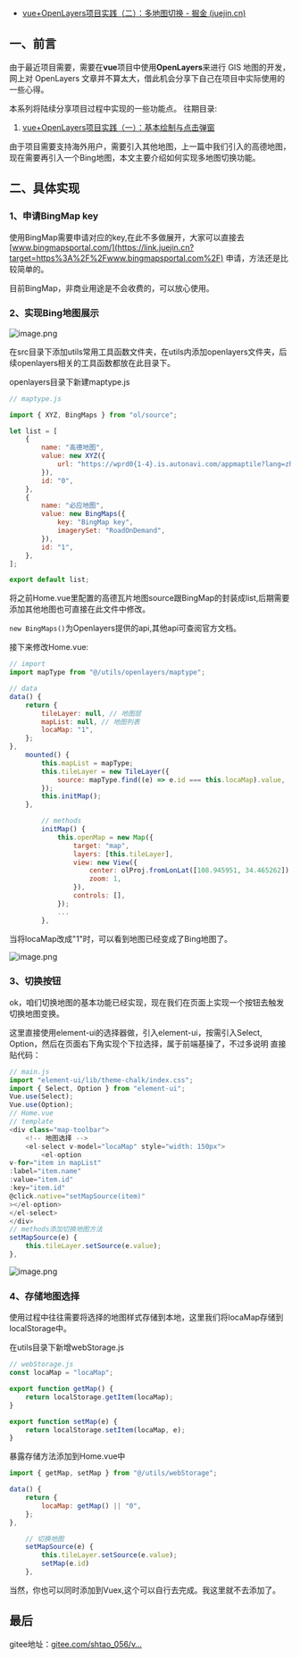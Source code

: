 - [vue+OpenLayers项目实践（二）：多地图切换 - 掘金 (juejin.cn)](https://juejin.cn/post/7026229212725903374)

## 一、前言

由于最近项目需要，需要在**vue**项目中使用**OpenLayers**来进行 GIS 地图的开发，网上对 OpenLayers 文章并不算太大，借此机会分享下自己在项目中实际使用的一些心得。

本系列将陆续分享项目过程中实现的一些功能点。 往期目录:

1. [vue+OpenLayers项目实践（一）：基本绘制与点击弹窗](https://juejin.cn/post/7025529005214269470)

由于项目需要支持海外用户，需要引入其他地图，上一篇中我们引入的高德地图，现在需要再引入一个Bing地图，本文主要介绍如何实现多地图切换功能。

## 二、具体实现

### 1、申请BingMap key

使用BingMap需要申请对应的key,在此不多做展开，大家可以直接去 [www.bingmapsportal.com/](https://link.juejin.cn?target=https%3A%2F%2Fwww.bingmapsportal.com%2F) 申请，方法还是比较简单的。

目前BingMap，非商业用途是不会收费的，可以放心使用。

### 2、实现Bing地图展示

![image.png](https://p3-juejin.byteimg.com/tos-cn-i-k3u1fbpfcp/a63f9470e873411fb910ac8cf4039682~tplv-k3u1fbpfcp-zoom-in-crop-mark:1304:0:0:0.awebp?)

在src目录下添加utils常用工具函数文件夹，在utils内添加openlayers文件夹，后续openlayers相关的工具函数都放在此目录下。

openlayers目录下新建maptype.js

```js
// maptype.js

import { XYZ, BingMaps } from "ol/source";

let list = [
    {
        name: "高德地图",
        value: new XYZ({
            url: "https://wprd0{1-4}.is.autonavi.com/appmaptile?lang=zh_cn&size=1&style=7&x={x}&y={y}&z={z}",
        }),
        id: "0",
    },
    {
        name: "必应地图",
        value: new BingMaps({
            key: "BingMap key",
            imagerySet: "RoadOnDemand",
        }),
        id: "1",
    },
];

export default list;
```

将之前Home.vue里配置的高德瓦片地图source跟BingMap的封装成list,后期需要添加其他地图也可直接在此文件中修改。

`new BingMaps()`为Openlayers提供的api,其他api可查阅官方文档。

接下来修改Home.vue:

```js
// import
import mapType from "@/utils/openlayers/maptype";

// data
data() {
    return {
        tileLayer: null, // 地图层
        mapList: null, // 地图列表
        locaMap: "1",
    };
},
    mounted() {
        this.mapList = mapType;
        this.tileLayer = new TileLayer({
            source: mapType.find((e) => e.id === this.locaMap).value,
        });
        this.initMap();
    },

        // methods
        initMap() {
            this.openMap = new Map({
                target: "map",
                layers: [this.tileLayer],
                view: new View({
                    center: olProj.fromLonLat([108.945951, 34.465262]),
                    zoom: 1,
                }),
                controls: [],
            });
            ...
        },

```

当将locaMap改成"1"时，可以看到地图已经变成了Bing地图了。

![image.png](https://p6-juejin.byteimg.com/tos-cn-i-k3u1fbpfcp/9437fab4df37408e9609ff06ae6ea272~tplv-k3u1fbpfcp-zoom-in-crop-mark:1304:0:0:0.awebp?)

### 3、切换按钮

ok，咱们切换地图的基本功能已经实现，现在我们在页面上实现一个按钮去触发切换地图变换。

这里直接使用element-ui的选择器做，引入element-ui，按需引入Select, Option，然后在页面右下角实现个下拉选择，属于前端基操了，不过多说明 直接贴代码：

```js
// main.js
import "element-ui/lib/theme-chalk/index.css";
import { Select, Option } from "element-ui";
Vue.use(Select);
Vue.use(Option);
// Home.vue
// template
<div class="map-toolbar">
    <!-- 地图选择 -->
    <el-select v-model="locaMap" style="width: 150px">
        <el-option
v-for="item in mapList"
:label="item.name"
:value="item.id"
:key="item.id"
@click.native="setMapSource(item)"
></el-option>
</el-select>
</div>
// methods添加切换地图方法
setMapSource(e) {
    this.tileLayer.setSource(e.value);
},
```

![image.png](https://p1-juejin.byteimg.com/tos-cn-i-k3u1fbpfcp/f1e8df40548f4762af0e9951bbea3409~tplv-k3u1fbpfcp-zoom-in-crop-mark:1304:0:0:0.awebp?)

### 4、存储地图选择

使用过程中往往需要将选择的地图样式存储到本地，这里我们将locaMap存储到localStorage中。

在utils目录下新增webStorage.js

```js
// webStorage.js
const locaMap = "locaMap";

export function getMap() {
    return localStorage.getItem(locaMap);
}

export function setMap(e) {
    return localStorage.setItem(locaMap, e);
}
```

暴露存储方法添加到Home.vue中

```js
import { getMap, setMap } from "@/utils/webStorage";

data() {
    return {
        locaMap: getMap() || "0",
    };
},

    // 切换地图
    setMapSource(e) {
        this.tileLayer.setSource(e.value);
        setMap(e.id)
    },
```

当然，你也可以同时添加到Vuex,这个可以自行去完成。我这里就不去添加了。

## 最后

gitee地址：[gitee.com/shtao_056/v…](https://link.juejin.cn?target=https%3A%2F%2Fgitee.com%2Fshtao_056%2Fvue-openlayers.git)